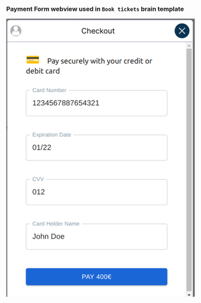 ### Payment Form webview used in **`Book tickets`** brain template

<img src="../../public/assets/payment_form.png"  width=100% height=50%>
